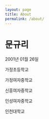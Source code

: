 ```yaml
---
layout: page
title: About
permalink: /about/
---
```




# 문규리

2001년 01월 26일

가정초등학교

가정여자중학교

신흥여자중학교

인성여자중학교

인천대학교